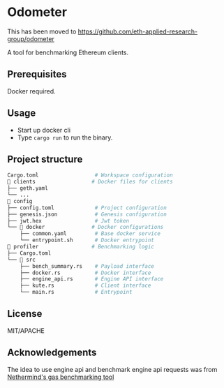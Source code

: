 # Odometer

This has been moved to https://github.com/eth-applied-research-group/odometer


A tool for benchmarking Ethereum clients.

## Prerequisites

Docker required.

## Usage

- Start up docker cli
- Type `cargo run` to run the binary.

## Project structure

```sh
Cargo.toml                  # Workspace configuration
📁 clients                  # Docker files for clients
├── geth.yaml
└── ...
📁 config
├── config.toml             # Project configuration
├── genesis.json            # Genesis configuration
├── jwt.hex                 # Jwt token
└── 📁 docker               # Docker configurations
    ├── common.yaml         # Base docker service
    └── entrypoint.sh       # Docker entrypoint
📁 profiler                 # Benchmarking logic
├── Cargo.toml
└── 📁 src
    ├── bench_summary.rs    # Payload interface
    ├── docker.rs           # Docker interface
    ├── engine_api.rs       # Engine API interface
    ├── kute.rs             # Client interface
    └── main.rs             # Entrypoint
```

## License

MIT/APACHE

## Acknowledgements

The idea to use engine api and benchmark engine api requests was from [Nethermind's gas benchmarking tool](https://github.com/NethermindEth/gas-benchmarks)
